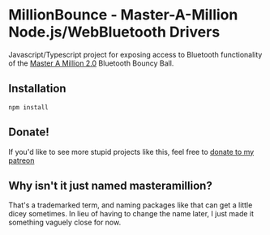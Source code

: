 # MillionBounce - Master-A-Million Node.js/WebBluetooth Drivers

Javascript/Typescript project for exposing access to Bluetooth
functionality of the [Master A Million 2.0]() Bluetooth Bouncy Ball.

## Installation

```
npm install
```

## Donate!

If you'd like to see more stupid projects like this, feel free to
[donate to my patreon](https://patreon.com/qdot)

## Why isn't it just named masteramillion?

That's a trademarked term, and naming packages like that can get a
little dicey sometimes. In lieu of having to change the name later, I
just made it something vaguely close for now.
